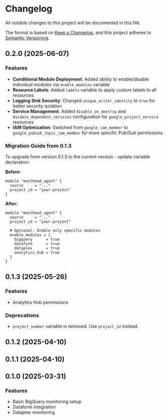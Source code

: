 # Changelog

All notable changes to this project will be documented in this file.

The format is based on [Keep a Changelog](https://keepachangelog.com/en/1.0.0/),
and this project adheres to [Semantic Versioning](https://semver.org/spec/v2.0.0.html).

## 0.2.0 (2025-06-07)

### Features

- **Conditional Module Deployment**: Added ability to enable/disable individual modules via `enable_modules` variable
- **Resource Labels**: Added `labels` variable to apply custom labels to all resources
- **Logging Sink Security**: Changed `unique_writer_identity` to `true` for better security isolation
- **Service Management**: Added `disable_on_destroy` and `disable_dependent_services` configuration for `google_project_service` resources
- **IAM Optimization**: Switched from `google_iam_member` to `google_pubsub_topic_iam_member` for more specific Pub/Sub permissions

### Migration Guide from 0.1.3

To upgrade from version 0.1.3 to the current version - update variable declaration:

**Before:**

```hcl
module "masthead_agent" {
  source     = "..."
  project_id = "your-project"
}
```

**After:**

```hcl
module "masthead_agent" {
  source     = "..."
  project_id = "your-project"

  # Optional: Enable only specific modules
  enable_modules = {
    bigquery      = true
    dataform      = true
    dataplex      = true
    analytics_hub = true
  }
}
```

## 0.1.3 (2025-05-26)

### Features

- Analytics Hub permissions

### Deprecations

- `project_number` variable is removed. Use `project_id` instead.

## 0.1.2 (2025-04-10)

## 0.1.1 (2025-04-10)

## 0.1.0 (2025-03-31)

### Features

- Basic BigQuery monitoring setup
- Dataform integration
- Dataplex monitoring
